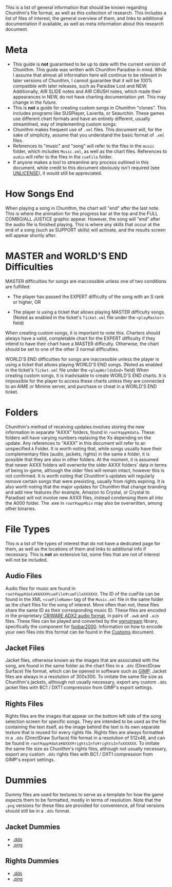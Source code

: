 This is a list of general information that should be known regarding Chunithm's file format, as well as this collection of research. This includes a list of files of interest, the general overview of them, and links to additional documentation if available, as well as meta information about this research document.

# Meta

* This guide is **not** guaranteed to be up to date with the current version of Chunithm. This guide was written with Chunithm Paradise in mind. While I assume that almost all information here will continue to be relevant in later versions of Chunithm, I cannot guarantee that it will be 100% compatible with later releases, such as Paradise Lost and NEW. Additionally, AIR SLIDE notes and AIR CRUSH notes, which made their appearances in NEW, do not have charting documentation yet. This may change in the future.
* This is **not** a guide for creating custom songs in Chunithm "clones". This includes programs like SUSPlayer, Laverita, or Seaurchin. These games use different chart formats and have an entirely different, usually streamlined, way of implementing custom songs.
* Chunithm makes frequent use of ``.xml`` files. This document will, for the sake of simplicity, assume that you understand the basic format of ``.xml`` files.
* References to "music" and "song" will refer to the files in the ``music`` folder, which includes ``Music.xml``, as well as the chart files. References to ``audio`` will refer to the files in the ``cueFile`` folder.
* If anyone makes a tool to streamline any process outlined in this document, while credit to this document obviously isn't required (see [UNLICENSE](https://github.com/Suprnova123/Chunithm-Research/blob/main/UNLICENSE)), it would still be appreciated.

# How Songs End

When playing a song in Chunithm, the chart will "end" after the last note. This is where the animation for the progress bar at the top and the FULL COMBO/ALL JUSTICE graphic appear. However, the song will "end" after the audio file is finished playing. This is where any skills that occur at the end of a song (such as SUPPORT skills) will activate, and the results screen will appear shortly after.

# MASTER and WORLD'S END Difficulties

MASTER difficulties for songs are inaccessible unless one of two conditions are fulfilled:

* The player has passed the EXPERT difficulty of the song with an S rank or higher, OR

* The player is using a ticket that allows playing MASTER difficulty songs. (Noted as enabled in the ticket's ``Ticket.xml`` file under the ``<playMaster>`` field)

When creating custom songs, it is important to note this. Charters should always have a valid, completable chart for the EXPERT difficulty if they intend to have their chart have a MASTER difficulty. Otherwise, the chart should be set to one of the other 3 normal difficulties.

WORLD'S END difficulties for songs are inaccessible unless the player is using a ticket that allows playing WORLD'S END songs. (Noted as enabled in the ticket's ``Ticket.xml`` file under the ``<playWorldsEnd>`` field) When creating custom songs, it is inadvisable to create WORLD'S END charts. It is impossible for the player to access these charts unless they are connected to an AIME or Minime server, and purchase or cheat in a WORLD'S END ticket.

# Folders

Chunithm's method of receiving updates involves storing the new information in separate "AXXX" folders, found in ``root¥app¥data``. These folders will have varying numbers replacing the Xs depending on the update. Any references to "AXXX" in this document will refer to an unspecified ``A`` Folder. It is worth noting that, while songs usually have their complementary files (audio, jackets, rights) in the same ``A`` folder, it is possible that they are also in other folders. At the moment, it is assumed that newer AXXX folders will overwrite the older AXXX folders' data in terms of being in-game, although the older files will remain intact, however this is not confirmed. It is worth noting that Chunithm's updates will regularly remove certain songs that were prexisting, usually from rights expiring. It is also worth noting that the major updates for Chunithm that change branding and add new features (for example, Amazon to Crystal, or Crystal to Paradise) will not involve new AXXX files, instead condensing them all into the A000 folder. The .exe in ``root¥app¥bin`` may also be overwritten, among other binaries.

# File Types

This is a list of file types of interest that do not have a dedicated page for them, as well as the locations of them and links to additional info if necessary. This is **not** an extensive list, some files that are not of interest will not be included.

## Audio Files

Audio files for music are found in ``root¥app¥data¥AXXX¥cueFile¥cueFileXXXXXX``. The ID of the cueFile can be found in the XML ``<cueFileName>`` tag of the ``Music.xml`` file in the same folder as the chart files for the song of interest. More often than not, these files share the same ID as their corresponding music ID. These files are encoded in the proprietary [CRIWARE ADX2 audio format](https://en.wikipedia.org/wiki/ADX_(file_format)), in pairs of ``.awb`` and ``.acb`` files. These files can be played and converted by the [vgmstream](https://vgmstream.org/) library, specifically the component for [foobar2000](https://www.foobar2000.org/). Information on how to encode your own files into this format can be found in the [Customs](https://github.com/Suprnova123/Chunithm-Research/blob/main/Customs.md) document.

## Jacket Files

Jacket files, otherwise known as the images that are associated with the song, are found in the same folder as the chart files in a ``.dds`` (DirectDraw Surface) file format, which can be opened in software such as [GIMP](https://www.gimp.org/). Jacket files are always in a resolution of 300x300. To imitate the same file size as Chunithm's jackets, although not usually necessary, export any custom ``.dds`` jacket files with BC1 / DXT1 compression from GIMP's export settings.

## Rights Files

Rights files are the images that appear on the bottom left side of the song selection screen for specific songs. They are intended to be used as the file containing the text itself, as the image behind the text is its own separate texture that is reused for every rights file. Rights files are always formatted in a ``.dds`` (DirectDraw Surface) file format in a resolution of 512x48, and can be found in ``root¥app¥data¥AXXX¥rightsInfo¥rightsInfoXXXXXX``. To imitate the same file size as Chunithm's rights files, although not usually necessary, export any custom ``.dds`` rights files with BC1 / DXT1 compression from GIMP's export settings.

# Dummies

Dummy files are used for textures to serve as a template for how the game expects them to be formatted, mostly in terms of resolution. Note that the ``.png`` versions for these files are provided for convenience, all final versions should still be in a ``.dds`` format.

## Jacket Dummies

* [.dds](https://github.com/Suprnova123/Chunithm-Research/blob/main/_assets/jacket_dummy.dds)
* [.png](https://github.com/Suprnova123/Chunithm-Research/blob/main/_assets/jacket_dummy.png)

## Rights Dummies

* [.dds](https://github.com/Suprnova123/Chunithm-Research/blob/main/_assets/rights_dummy.dds)
* [.png](https://github.com/Suprnova123/Chunithm-Research/blob/main/_assets/rights_dummy.png)

